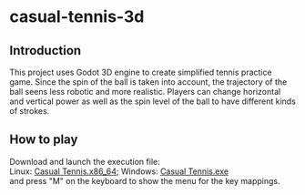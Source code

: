 # casual-tennis-3d
## Introduction
This project uses Godot 3D engine to create simplified tennis practice game. Since the spin of the ball is taken into account, the trajectory of the ball seens less robotic and more realistic. Players can change horizontal and vertical power as well as the spin level of the ball to have different kinds of strokes.
## How to play
Download and launch the execution file:  
Linux: [Casual Tennis.x86_64](https://github.com/danielliao66/casual-tennis-3d/blob/main/Casual%20Tennis.x86_64); 
Windows: [Casual Tennis.exe](https://github.com/danielliao66/casual-tennis-3d/blob/main/Casual%20Tennis.exe)  
and press "M" on the keyboard to show the menu for the key mappings.
